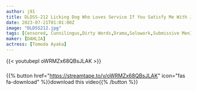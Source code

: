 ```yaml
---
author: j91
title: DLDSS-212 Licking Dog Who Loves Service If You Satisfy Me With Just Cunnilingus, I’ll Make You A Masochistic Man’s Pet Ayaka Tomoda
date: 2023-07-21T01:01:00Z
image: "DLDSS212.jpg"
tags: [Censored, Cunnilingus,Dirty Words,Drama,Solowork,Submissive Men]
maker: [DAHLIA]
actress: [Tomoda Ayaka]
---
```



{{< youtubepl oWRMZx68QBsJLAK >}}
###

{{% button href="https://streamtape.to/v/oWRMZx68QBsJLAK" icon="fas fa-download" %}}download this video{{% /button %}}
